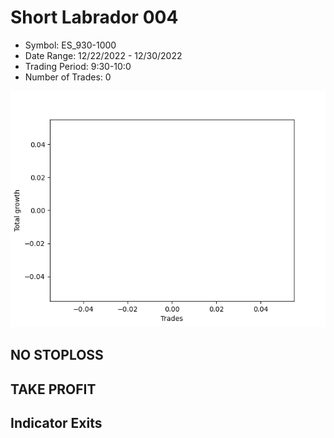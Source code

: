# Short Labrador 004 
- Symbol: ES_930-1000
- Date Range: 12/22/2022 - 12/30/2022
- Trading Period: 9:30-10:0
- Number of Trades: 0

![Plot](ShortLabrador004ES_930-1000.png)
## NO STOPLOSS














## TAKE PROFIT











## Indicator Exits

